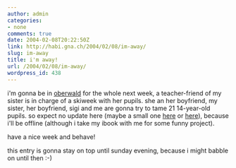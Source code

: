 ```yaml
---
author: admin
categories:
- none
comments: true
date: 2004-02-08T20:22:50Z
link: http://habi.gna.ch/2004/02/08/im-away/
slug: im-away
title: i'm away!
url: /2004/02/08/im-away/
wordpress_id: 438
---
```


i'm gonna be in [oberwald](http://www.obergoms.ch/2index.html) for the whole next week, a teacher-friend of my sister is in charge of a skiweek with her pupils. she an her boyfriend, my sister, her boyfriend, sigi and me are gonna try to tame 21 14-year-old pupils.
so expect no update here (maybe a small one [here](http://habi.bild.li/) or [here](http://www.phlog.net/user/habi)), because i'll be offline (although i take my ibook with me for some funny project).

have a nice week and behave!

this entry is gonna stay on top until sunday evening, because i might babble on until then :-)
